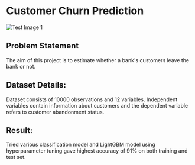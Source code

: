# Customer Churn Prediction

![Test Image 1](https://s16353.pcdn.co/wp-content/uploads/2018/06/Churn.png)

## Problem Statement
The aim of this project is to estimate whether a bank's customers leave the bank or not.

## Dataset Details:
Dataset consists of 10000 observations and 12 variables. Independent variables contain information about customers and the dependent variable refers to customer abandonment status.

## Result:
Tried various classification model and LightGBM model using hyperparameter tuning gave highest accuracy of 91% on both training and test set.
